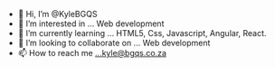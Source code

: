 - 👋 Hi, I’m @KyleBGQS
- 👀 I’m interested in ... Web development
- 🌱 I’m currently learning ... HTML5, Css, Javascript, Angular, React.
- 💞️ I’m looking to collaborate on ... Web development
- 📫 How to reach me ...kyle@bgqs.co.za

<!---
KyleBGQS/KyleBGQS is a ✨ special ✨ repository because its `README.md` (this file) appears on your GitHub profile.
You can click the Preview link to take a look at your changes.
--->
